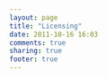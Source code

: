 ```yaml
---
layout: page
title: "Licensing"
date: 2011-10-16 16:03
comments: true
sharing: true
footer: true
---
```



